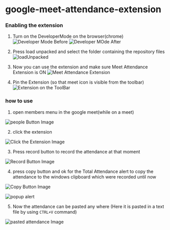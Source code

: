 # google-meet-attendance-extension #

### Enabling the extension ###

1. Turn on the DeveloperMode on the browser(chrome)
  ![Developer Mode Before](https://github.com/arunarram/google-meet-attendance-extension/blob/readmeEdit/readMeImages/developerMode_before.PNG)
  ![Developer MOde After](https://github.com/arunarram/google-meet-attendance-extension/blob/readmeEdit/readMeImages/developerMode_After.PNG)
  
2. Press load unpacked and select the folder containing the repository files
  ![loadUnpacked](https://github.com/arunarram/google-meet-attendance-extension/blob/readmeEdit/readMeImages/loadUnpacked.PNG)
  
3. Now you can use the extension and make sure Meet Attendance Extension is ON
  ![Meet Attendance Extension](https://github.com/arunarram/google-meet-attendance-extension/blob/readmeEdit/readMeImages/Meet%20Attendance%20Extension.PNG)
  
4. Pin the Extension (so that meet icon is visible from the toolbar)    
  ![Extension on the ToolBar](https://github.com/arunarram/google-meet-attendance-extension/blob/readmeEdit/readMeImages/extension%20on%20the%20bar.PNG)

### how to use ###

1. open members menu in the google meet(while on a meet)

  ![people Button Image](https://github.com/arunarram/google-meet-attendance-extension/blob/readmeEdit/readMeImages/peopleButton.PNG)

2. click the extension

  ![Click the Extension Image](https://github.com/arunarram/google-meet-attendance-extension/blob/readmeEdit/readMeImages/Click%20the%20Extension.PNG)
  
3. Press record button to record the attendance at that moment
  
  ![Record Button Image](https://github.com/arunarram/google-meet-attendance-extension/blob/readmeEdit/readMeImages/Click%20Record.PNG)
  
4. press copy button and ok for the Total Attendance alert to copy the attendance to the windows clipboard which were recorded until now
  
  ![Copy Button Image](https://github.com/arunarram/google-meet-attendance-extension/blob/readmeEdit/readMeImages/Click%20Copy.PNG)
  
  ![popup alert](https://github.com/arunarram/google-meet-attendance-extension/blob/readmeEdit/readMeImages/total%20Attendance%20Alert.PNG)

5. Now the attendance can be pasted any where (Here it is pasted in a text file by using `CTRL+V` command)
  
  ![pasted attendance Image](https://github.com/arunarram/google-meet-attendance-extension/blob/readmeEdit/readMeImages/pasted%20in%20notepad.PNG)
  
